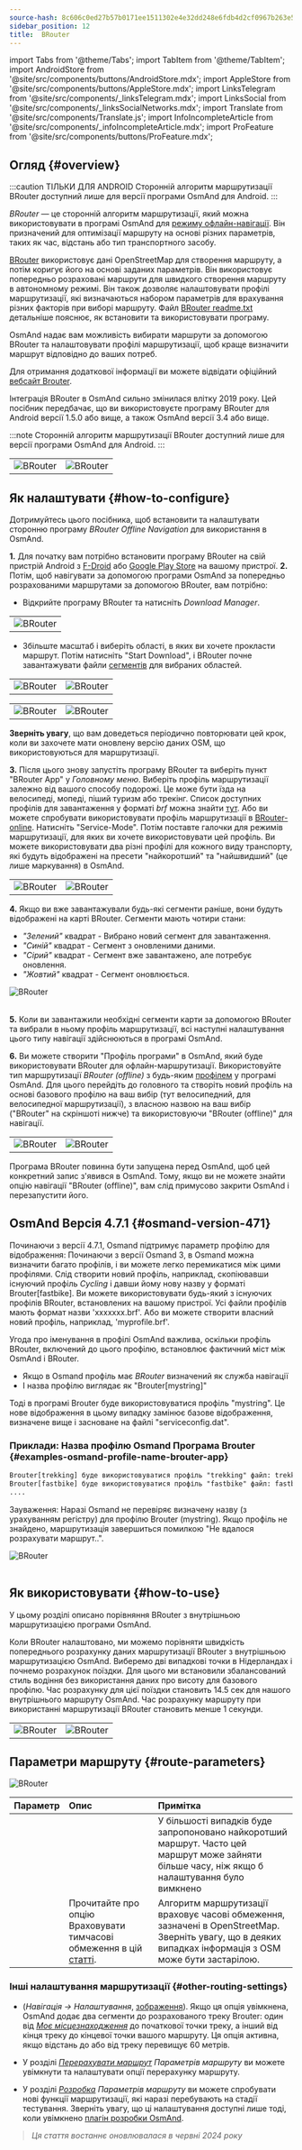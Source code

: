 ```yaml
---
source-hash: 8c606c0ed27b57b0171ee1511302e4e32dd248e6fdb4d2cf0967b263e544b0ab
sidebar_position: 12
title:  BRouter
---
```

import Tabs from '@theme/Tabs';
import TabItem from '@theme/TabItem';
import AndroidStore from '@site/src/components/buttons/AndroidStore.mdx';
import AppleStore from '@site/src/components/buttons/AppleStore.mdx';
import LinksTelegram from '@site/src/components/_linksTelegram.mdx';
import LinksSocial from '@site/src/components/_linksSocialNetworks.mdx';
import Translate from '@site/src/components/Translate.js';
import InfoIncompleteArticle from '@site/src/components/_infoIncompleteArticle.mdx';
import ProFeature from '@site/src/components/buttons/ProFeature.mdx';




## Огляд {#overview}

:::caution ТІЛЬКИ ДЛЯ ANDROID
Сторонній алгоритм маршрутизації BRouter доступний лише для версії програми OsmAnd для Android.
:::

*BRouter* — це сторонній алгоритм маршрутизації, який можна використовувати в програмі OsmAnd для [режиму офлайн-навігації](../guidance/navigation-settings.md#navigation-type). Він призначений для оптимізації маршруту на основі різних параметрів, таких як час, відстань або тип транспортного засобу.

[BRouter](http://brouter.de/) використовує дані OpenStreetMap для створення маршруту, а потім коригує його на основі заданих параметрів. Він використовує попередньо розраховані маршрути для швидкого створення маршруту в автономному режимі. Він також дозволяє налаштовувати профілі маршрутизації, які визначаються набором параметрів для врахування різних факторів при виборі маршруту. Файл [BRouter readme.txt](http://brouter.de/brouter/readme.txt) детальніше пояснює, як встановити та використовувати програму.

OsmAnd надає вам можливість вибирати маршрути за допомогою BRouter та налаштовувати профілі маршрутизації, щоб краще визначити маршрут відповідно до ваших потреб.

Для отримання додаткової інформації ви можете відвідати офіційний [вебсайт Brouter](http://www.brouter.de/brouter/algorithm.html).

Інтеграція BRouter в OsmAnd сильно змінилася влітку 2019 року. Цей посібник передбачає, що ви використовуєте програму BRouter для Android версії 1.5.0 або вище, а також OsmAnd версії 3.4 або вище.

:::note
Сторонній алгоритм маршрутизації BRouter доступний лише для версії програми OsmAnd для Android.
:::


<table class="blogimage">
    <tr>
        <td><img src={require('@site/static/img/navigation/third/BRouter_overview.png').default} alt="BRouter"/></td>
        <td><img src={require('@site/static/img/navigation/third/BRouter_overview2.png').default} alt="BRouter"/></td>
    </tr>
</table>


## Як налаштувати {#how-to-configure}

Дотримуйтесь цього посібника, щоб встановити та налаштувати сторонню програму *BRouter Offline Navigation* для використання в OsmAnd.

**1.** Для початку вам потрібно встановити програму BRouter на свій пристрій Android з [F-Droid](https://f-droid.org/packages/btools.routingapp) або [Google Play Store](https://play.google.com/store/apps/details?id=btools.routingapp) на вашому пристрої.
**2.** Потім, щоб навігувати за допомогою програми OsmAnd за попередньо розрахованими маршрутами за допомогою BRouter, вам потрібно:


  - Відкрийте програму BRouter та натисніть *Download Manager*.

<table class="blogimage">
    <tr>
        <td><img src={require('@site/static/img/navigation/third/prof19.png').default} alt="BRouter"/></td>
    </tr>
</table>

  - Збільште масштаб і виберіть області, в яких ви хочете прокласти маршрут. Потім натисніть "Start Download", і BRouter почне завантажувати файли [сегментів](http://brouter.de/brouter/segments4/) для вибраних областей.

<table class="blogimage">
    <tr>
        <td><img src={require('@site/static/img/navigation/third/brouter-start-1.png').default} alt="BRouter"/></td>
        <td><img src={require('@site/static/img/navigation/third/brouter-start.png').default} alt="BRouter"/></td>
    </tr>
</table>

<table class="blogimage">
    <tr>
        <td><img src={require('@site/static/img/navigation/third/brouter-downl.png').default} alt="BRouter"/></td>
        <td><img src={require('@site/static/img/navigation/third/brouter-update.png').default} alt="BRouter"/></td>
    </tr>
</table>

**Зверніть увагу**, що вам доведеться періодично повторювати цей крок, коли ви захочете мати оновлену версію даних OSM, що використовуються для маршрутизації.

**3.** Після цього знову запустіть програму BRouter та виберіть пункт "BRouter App" у *Головному меню*. Виберіть профіль маршрутизації залежно від вашого способу подорожі. Це може бути їзда на велосипеді, мопеді, піший туризм або трекінг. Список доступних профілів для завантаження у форматі *brf* можна знайти [тут](http://brouter.de/brouter/profiles2/). Або ви можете спробувати використовувати профіль маршрутизації в [BRouter-online](http://brouter.de/brouter-web/).
Натисніть "Service-Mode". Потім поставте галочки для режимів маршрутизації, для яких ви хочете використовувати цей профіль. Ви можете використовувати два різні профілі для кожного виду транспорту, які будуть відображені на пресети "найкоротший" та "найшвидший" (це лише маркування) в OsmAnd.

<table class="blogimage">
    <tr>
        <td><img src={require('@site/static/img/navigation/third/prof18.png').default} alt="BRouter"/></td>
        <td><img src={require('@site/static/img/navigation/third/prof18a.png').default} alt="BRouter"/></td>
    </tr>
</table>

**4.** Якщо ви вже завантажували будь-які сегменти раніше, вони будуть відображені на карті BRouter. Сегменти мають чотири стани:

- *"Зелений"* квадрат - Вибрано новий сегмент для завантаження.
- *"Синій"* квадрат - Сегмент з оновленими даними.
- *"Сірий"* квадрат - Сегмент вже завантажено, але потребує оновлення.
- *"Жовтий"* квадрат - Сегмент оновлюється.

<table class="blogimage">
    <tr>
    <img src={require('@site/static/img/navigation/third/brouter-downl2.png').default} alt="BRouter"/>
    </tr>
</table>

**5.** Коли ви завантажили необхідні сегменти карти за допомогою BRouter та вибрали в ньому профіль маршрутизації, всі наступні налаштування цього типу навігації здійснюються в програмі OsmAnd.

**6.** Ви можете створити "Профіль програми" в OsmAnd, який буде використовувати BRouter для офлайн-маршрутизації.
Використовуйте тип маршрутизації *BRouter (offline)* з будь-яким [профілем](../../personal/profiles.md) у програмі OsmAnd. Для цього перейдіть до головного *<Translate android="true" ids="shared_string_menu,configure_profile,navigation_profile,nav_type_hint,shared_string_offline,shared_string_external,routing_profile_broutrer"/>* та створіть новий профіль на основі базового профілю на ваш вибір (тут велосипедний, для велосипедної маршрутизації), з власною назвою на ваш вибір ("BRouter" на скріншоті нижче) та використовуючи "BRouter (offline)" для навігації.


<table class="blogimage">
    <tr>
        <td><img src={require('@site/static/img/navigation/third/brouter-2.png').default} alt="BRouter"/></td>
        <td><img src={require('@site/static/img/navigation/third/brouter-3.png').default} alt="BRouter"/></td>
    </tr>
</table>

Програма BRouter повинна бути запущена перед OsmAnd, щоб цей конкретний запис з'явився в OsmAnd. Тому, якщо ви не можете знайти опцію навігації "BRouter (offline)", вам слід примусово закрити OsmAnd і перезапустити його.

## OsmAnd Версія 4.7.1 {#osmand-version-471}

Починаючи з версії 4.7.1, Osmand підтримує параметр профілю для відображення: Починаючи з версії Osmand 3, в Osmand можна визначити багато профілів, і ви можете легко перемикатися між цими профілями. Слід створити новий профіль, наприклад, скопіювавши існуючий профіль *Cycling* і давши йому нову назву у форматі Brouter[fastbike]. Ви можете використовувати будь-який з існуючих профілів BRouter, встановлених на вашому пристрої. Усі файли профілів мають формат назви 'xxxxxxx.brf'. Або ви можете створити власний новий профіль, наприклад, 'myprofile.brf'.

Угода про іменування в профілі OsmAnd важлива, оскільки профіль BRouter, включений до цього профілю, встановлює фактичний міст між OsmAnd і BRouter.

- Якщо в Osmand профіль має *BRouter* визначений як служба навігації
- І назва профілю виглядає як "Brouter[mystring]"

Тоді в програмі Brouter буде використовуватися профіль "mystring". Це нове відображення в цьому випадку замінює базове відображення, визначене вище і засноване на файлі "serviceconfig.dat".

### Приклади: Назва профілю Osmand Програма Brouter {#examples-osmand-profile-name-brouter-app}

```xml
Brouter[trekking] буде використовуватися профіль "trekking" файл: trekking.brf
Brouter[fastbike] буде використовуватися профіль "fastbike" файл: fastbike.brf
....
```

Зауваження:
Наразі Osmand не перевіряє визначену назву (з урахуванням регістру) для профілю Brouter (mystring).
Якщо профіль не знайдено, маршрутизація завершиться помилкою "Не вдалося розрахувати маршрут..".

<table class="blogimage">
    <tr>
    <img src={require('@site/static/img/navigation/third/brouter_profile.png').default} alt="BRouter"/>
    </tr>
</table>

## Як використовувати {#how-to-use}

У цьому розділі описано порівняння BRouter з внутрішньою маршрутизацією програми OsmAnd.

Коли BRouter налаштовано, ми можемо порівняти швидкість попереднього розрахунку даних маршрутизації BRouter з внутрішньою маршрутизацією OsmAnd. Виберемо дві випадкові точки в Нідерландах і почнемо розрахунок поїздки. Для цього ми встановили збалансований стиль водіння без використання даних про висоту для базового профілю. Час розрахунку для цієї поїздки становить 14.5 сек для нашого внутрішнього маршруту OsmAnd. Час розрахунку маршруту при використанні маршрутизації BRouter становить менше 1 секунди.

<table class="blogimage">
    <tr>
        <td><img src={require('@site/static/img/navigation/third/prof21.jpg').default} alt="BRouter"/></td>
        <td><img src={require('@site/static/img/navigation/third/prof21a.jpg').default} alt="BRouter"/></td>
    </tr>
</table>


## Параметри маршруту {#route-parameters}

*<Translate android="true" ids="shared_string_menu,shared_string_navigation,shared_string_settings,routing_settings_2,route_parameters"/>*

![BRouter](@site/static/img/navigation/routing/BRouter_route_param.png)

| Параметр | Опис | Примітка |
|:------------|:---------------|:---------------|
| *<Translate android="true" ids="fast_route_mode"/>* | <Translate android="true" ids="routing_attr_short_way_description"/> <Translate android="true" ids="fast_route_mode_descr"/> | У більшості випадків буде запропоновано найкоротший маршрут. Часто цей маршрут може зайняти більше часу, ніж якщо б налаштування було вимкнено |
| *<Translate android="true" ids="temporary_conditional_routing"/>* | Прочитайте про опцію Враховувати тимчасові обмеження в цій [статті](../routing/osmand-routing.md#consider-temporary-limitations). | Алгоритм маршрутизації враховує часові обмеження, зазначені в OpenStreetMap. Зверніть увагу, що в деяких випадках інформація з OSM може бути застарілою. |


### Інші налаштування маршрутизації {#other-routing-settings}

- ***<Translate android="true" ids="calculate_osmand_route_without_internet"/>*** (*Навігація → Налаштування*, [зображення](../routing/online-routing.md#online-routing-setting)). Якщо ця опція увімкнена, OsmAnd додає два сегменти до розрахованого треку Brouter: один від *[Моє місцезнаходження](../../map/interact-with-map.md#my-location-and-zoom)* до початкової точки треку, а інший від кінця треку до кінцевої точки вашого маршруту. Ця опція активна, якщо відстань до або від треку перевищує 60 метрів.

- У розділі [*Перерахувати маршрут*](../../navigation/guidance/navigation-settings.md#recalculate-route) *Параметрів маршруту* ви можете увімкнути та налаштувати опції перерахунку маршруту.

- У розділі [*Розробка*](../guidance/navigation-settings.md#development-settings) *Параметрів маршруту* ви можете спробувати нові функції маршрутизації, які наразі перебувають на стадії тестування. Зверніть увагу, що ці налаштування доступні лише тоді, коли увімкнено [плагін розробки OsmAnd](../../plugins/development.md).

> *Ця стаття востаннє оновлювалася в червні 2024 року*